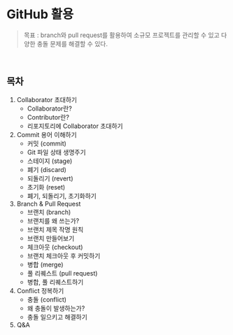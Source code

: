 # GitHub 활용
> 목표 : branch와 pull request를 활용하여 소규모 프로젝트를 관리할 수 있고 다양한 충돌 문제를 해결할 수 있다.

<br />

## 목차
1. Collaborator 초대하기
   - Collaborator란?
   - Contributor란?
   - 리포지토리에 Collaborator 초대하기
2. Commit 용어 이해하기
   - 커밋 (commit)
   - Git 파일 상태 생명주기
   - 스테이지 (stage)
   - 폐기 (discard)
   - 되돌리기 (revert)
   - 초기화 (reset)
   - 폐기, 되돌리기, 초기화하기
3. Branch & Pull Request
   - 브랜치 (branch)
   - 브랜치를 왜 쓰는가?
   - 브랜치 제목 작명 원칙
   - 브랜치 만들어보기
   - 체크아웃 (checkout)
   - 브랜치 체크아웃 후 커밋하기
   - 병합 (merge)
   - 풀 리퀘스트 (pull request)
   - 병합, 풀 리퀘스트하기
4. Conflict 정복하기
   - 충돌 (conflict)
   - 왜 충돌이 발생하는가?
   - 충돌 일으키고 해결하기
5. Q&A
